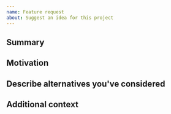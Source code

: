 ```yaml
---
name: Feature request
about: Suggest an idea for this project
---
```


<!--

Have you read graphql-complexity-experiment's Code of Conduct? By filing an Issue, you are expected to comply with it, including treating everyone with respect: https://github.com/digicatapult/graphql-complexity-experiment/.github/blob/master/CODE_OF_CONDUCT.md

---
Also note that the Digital Catapult team has finite resources so it's unlikely that we'll work on feature requests. If we're interested in a particular feature however, we'll follow up and ask you to submit an RFC to talk about it in more detail.

-->

## Summary

<!-- One paragraph explanation of the feature. -->

## Motivation

<!-- Why are we doing this? What use cases does it support? What is the expected outcome? -->

## Describe alternatives you've considered

<!-- A clear and concise description of the alternative solutions you've considered. Be sure to explain why graphql-complexity-experiment's existing customisability isn't suitable for this feature. -->

## Additional context

<!-- Add any other context or screenshots about the feature request here. -->
